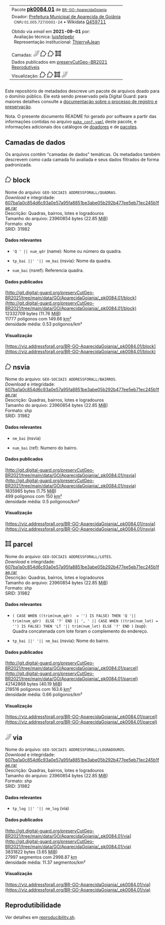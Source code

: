 <aside>
<table align="right" style="padding: 1em">
<tr><td>Pacote <a target="_git" title="link canônico para o git deste pacote" href="http://git.digital-guard.org/preserv-BR/blob/main/data/GO/AparecidaGoiania/_pk0084.01"><big><b>pk0084.01</b></big></a> de <small><a target="_osmcodes" title="Jurisdição" href="https://osm.codes/BR-GO-AparecidaGoiania">BR-GO-AparecidaGoiania</a></small>
</td></tr>
<tr><td>
Doador: <a rel="external" target="_doador" href="https://www.aparecida.go.gov.br/">Prefeitura Municipal de Aparecida de Goiânia</a>
<br/>&nbsp; <small>CNPJ 01.005.727/0001-24</small> • Wikidata <a rel="external" target="_doador" title="link descritor Wikidata do doador" href="https://www.wikidata.org/wiki/Q459711">Q459711</a></small><br/>

Obtido via <i>email</i> em <b>2021-09-01</b> por:
<br/>&nbsp; Avaliação técnica: <a rel="external" target="_gitPerson" title="usuário Git" href="https://github.com/luisfelipebr">luisfelipebr</a>
<br/>&nbsp; Representação institucional: <a rel="external" target="_gitPerson" title="usuário Git" href="https://github.com/ThierryAJean">ThierryAJean</a><br/>
</td></tr>
<tr><td>Camadas: <a title="via" href="#-via"><img src="https://raw.githubusercontent.com/digital-guard/preserv/main/docs/assets/layerIcon-via.png" alt="via" width="20"/></a> <a title="block" href="#-block"><img src="https://raw.githubusercontent.com/digital-guard/preserv/main/docs/assets/layerIcon-block.png" alt="block" width="20"/></a> <a title="nsvia" href="#-nsvia"><img src="https://raw.githubusercontent.com/digital-guard/preserv/main/docs/assets/layerIcon-nsvia.png" alt="nsvia" width="20"/></a> <a title="parcel" href="#-parcel"><img src="https://raw.githubusercontent.com/digital-guard/preserv/main/docs/assets/layerIcon-parcel.png" alt="parcel" width="20"/></a> </td></tr>
<tr><td>Dados publicados em <a href="http://git.digital-guard.org/preservCutGeo-BR2021/tree/main/data/GO/AparecidaGoiania/_pk0084.01">preservCutGeo-BR2021</a><br/><a href="#reprodutibilidade">Reprodutíveis</a></td></tr>
<tr><td>Visualização: <a title="block" href="https://viz.addressforall.org/BR-GO-AparecidaGoiania/_pk0084.01/block"><img src="https://raw.githubusercontent.com/digital-guard/preserv/main/docs/assets/layerIcon-block.png" alt="block" width="20"/></a> <a title="nsvia" href="https://viz.addressforall.org/BR-GO-AparecidaGoiania/_pk0084.01/nsvia"><img src="https://raw.githubusercontent.com/digital-guard/preserv/main/docs/assets/layerIcon-nsvia.png" alt="nsvia" width="20"/></a> <a title="parcel" href="https://viz.addressforall.org/BR-GO-AparecidaGoiania/_pk0084.01/parcel"><img src="https://raw.githubusercontent.com/digital-guard/preserv/main/docs/assets/layerIcon-parcel.png" alt="parcel" width="20"/></a> <a title="via" href="https://viz.addressforall.org/BR-GO-AparecidaGoiania/_pk0084.01/via"><img src="https://raw.githubusercontent.com/digital-guard/preserv/main/docs/assets/layerIcon-via.png" alt="via" width="20"/></a> </td></tr>
</table>
</aside>

<section>

Este repositório de metadados descreve um pacote de arquivos doado para o domínio público. Ele está sendo preservado pela Digital Guard: para maiores detalhes consulte a [documentação sobre o processo de registro e preservação](https://wiki.addressforall.org/doc/Documentação_Digital-guard).

Nota. O presente documento README foi gerado por software a partir das informações contidas no arquivo [`make_conf.yaml`](make_conf.yaml) deste pacote, e informações adicionais dos catálogos de [doadores](https://git.digital-guard.org/preserv-BR/blob/main/data/donor.csv) e de [pacotes](https://git.digital-guard.org/preserv-BR/blob/main/data/donatedPack.csv).

# Camadas de dados

Os arquivos contêm "camadas de dados" temáticas. Os metadados também descrevem como cada camada foi avaliada e seus dados filtrados de forma padronizada.

## <img src="https://raw.githubusercontent.com/digital-guard/preserv/main/docs/assets/layerIcon-block.png" alt="block" width="20"/> block

Nome do arquivo: `GEO-SOCIAIS ADDRESSFORALL/QUADRAS`.<br/>*Download* e integridade: [607ba1a0c854d6c93a0e57a95fa8851be3abe05b292b477ee5eb71ec245b1fae.rar](http://dl.digital-guard.org/607ba1a0c854d6c93a0e57a95fa8851be3abe05b292b477ee5eb71ec245b1fae.rar)<br/>Descrição: Quadras, bairros, lotes e logradouros<br/>Tamanho do arquivo: 23960854 bytes (22.85 <abbr title="mebibyte">MiB</abbr>)<br/>Formato: shp<br/>SRID: 31982

#### Dados relevantes
* `'Q ' || num_qdr` (name): Nome ou número da quadra.

* `tp_bai ||' '|| nm_bai` (nsvia): Nome da quadra.

* `num_bai` (nsref): Referencia quadra.

#### Dados publicados
[http://git.digital-guard.org/preservCutGeo-BR2021/tree/main/data/GO/AparecidaGoiania/_pk0084.01/block](http://git.digital-guard.org/preservCutGeo-BR2021/tree/main/data/GO/AparecidaGoiania/_pk0084.01/block)<br/>12332709 bytes (11.76 <abbr title="mebibyte">MiB</abbr>)<br/>11777 polígonos com 149.66 <abbr title="quilômetros quadrados">km²</abbr><br/>densidade média: 0.53 polígonos/km²

#### Visualização
[https://viz.addressforall.org/BR-GO-AparecidaGoiania/_pk0084.01/block](https://viz.addressforall.org/BR-GO-AparecidaGoiania/_pk0084.01/block)
## <img src="https://raw.githubusercontent.com/digital-guard/preserv/main/docs/assets/layerIcon-nsvia.png" alt="nsvia" width="20"/> nsvia

Nome do arquivo: `GEO-SOCIAIS ADDRESSFORALL/BAIRROS`.<br/>*Download* e integridade: [607ba1a0c854d6c93a0e57a95fa8851be3abe05b292b477ee5eb71ec245b1fae.rar](http://dl.digital-guard.org/607ba1a0c854d6c93a0e57a95fa8851be3abe05b292b477ee5eb71ec245b1fae.rar)<br/>Descrição: Quadras, bairros, lotes e logradouros<br/>Tamanho do arquivo: 23960854 bytes (22.85 <abbr title="mebibyte">MiB</abbr>)<br/>Formato: shp<br/>SRID: 31982

#### Dados relevantes
* `nm_bai` (nsvia)

* `num_bai` (ref): Numero do bairro.

#### Dados publicados
[http://git.digital-guard.org/preservCutGeo-BR2021/tree/main/data/GO/AparecidaGoiania/_pk0084.01/nsvia](http://git.digital-guard.org/preservCutGeo-BR2021/tree/main/data/GO/AparecidaGoiania/_pk0084.01/nsvia)<br/>1835985 bytes (1.75 <abbr title="mebibyte">MiB</abbr>)<br/>499 polígonos com 150 <abbr title="quilômetros quadrados">km²</abbr><br/>densidade média: 0.5 polígonos/km²

#### Visualização
[https://viz.addressforall.org/BR-GO-AparecidaGoiania/_pk0084.01/nsvia](https://viz.addressforall.org/BR-GO-AparecidaGoiania/_pk0084.01/nsvia)
## <img src="https://raw.githubusercontent.com/digital-guard/preserv/main/docs/assets/layerIcon-parcel.png" alt="parcel" width="20"/> parcel

Nome do arquivo: `GEO-SOCIAIS ADDRESSFORALL/LOTES`.<br/>*Download* e integridade: [607ba1a0c854d6c93a0e57a95fa8851be3abe05b292b477ee5eb71ec245b1fae.rar](http://dl.digital-guard.org/607ba1a0c854d6c93a0e57a95fa8851be3abe05b292b477ee5eb71ec245b1fae.rar)<br/>Descrição: Quadras, bairros, lotes e logradouros<br/>Tamanho do arquivo: 23960854 bytes (22.85 <abbr title="mebibyte">MiB</abbr>)<br/>Formato: shp<br/>SRID: 31982

#### Dados relevantes
* `( CASE WHEN ((trim(num_qdr)  = '') IS FALSE) THEN 'Q '|| trim(num_qdr)  ELSE '?' END || ', ' || CASE WHEN ((trim(num_lot) = '') IS FALSE) THEN 'LT '|| trim(num_lot) ELSE '?' END )` (sup): Quadra concatenada com lote foram o complemento do endereço.

* `tp_bai ||' '|| nm_bai` (nsvia): Nome do bairro.

#### Dados publicados
[http://git.digital-guard.org/preservCutGeo-BR2021/tree/main/data/GO/AparecidaGoiania/_pk0084.01/parcel](http://git.digital-guard.org/preservCutGeo-BR2021/tree/main/data/GO/AparecidaGoiania/_pk0084.01/parcel)<br/>42142868 bytes (40.19 <abbr title="mebibyte">MiB</abbr>)<br/>218516 polígonos com 163.6 <abbr title="quilômetros quadrados">km²</abbr><br/>densidade média: 0.66 polígonos/km²

#### Visualização
[https://viz.addressforall.org/BR-GO-AparecidaGoiania/_pk0084.01/parcel](https://viz.addressforall.org/BR-GO-AparecidaGoiania/_pk0084.01/parcel)
## <img src="https://raw.githubusercontent.com/digital-guard/preserv/main/docs/assets/layerIcon-via.png" alt="via" width="20"/> via

Nome do arquivo: `GEO-SOCIAIS ADDRESSFORALL/LOGRADOUROS`.<br/>*Download* e integridade: [607ba1a0c854d6c93a0e57a95fa8851be3abe05b292b477ee5eb71ec245b1fae.rar](http://dl.digital-guard.org/607ba1a0c854d6c93a0e57a95fa8851be3abe05b292b477ee5eb71ec245b1fae.rar)<br/>Descrição: Quadras, bairros, lotes e logradouros<br/>Tamanho do arquivo: 23960854 bytes (22.85 <abbr title="mebibyte">MiB</abbr>)<br/>Formato: shp<br/>SRID: 31982

#### Dados relevantes
* `tp_log ||' '|| nm_log` (via)

#### Dados publicados
[http://git.digital-guard.org/preservCutGeo-BR2021/tree/main/data/GO/AparecidaGoiania/_pk0084.01/via](http://git.digital-guard.org/preservCutGeo-BR2021/tree/main/data/GO/AparecidaGoiania/_pk0084.01/via)<br/>3831822 bytes (3.65 <abbr title="mebibyte">MiB</abbr>)<br/>27997 segmentos com 2998.87 <abbr title="quilômetros">km</abbr><br/>densidade média: 11.37 segmentos/km²

#### Visualização
[https://viz.addressforall.org/BR-GO-AparecidaGoiania/_pk0084.01/via](https://viz.addressforall.org/BR-GO-AparecidaGoiania/_pk0084.01/via)

</section>
<section>

# Reprodutibilidade

Ver detalhes em [reproducibility.sh](reproducibility.sh).

</section>

